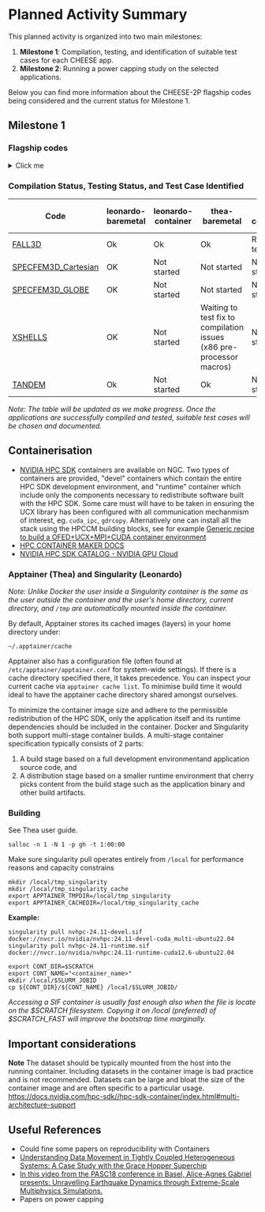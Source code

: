 # Planned Activity Summary

This planned activity is organized into two main milestones:

1. **Milestone 1**: Compilation, testing, and identification of suitable test cases for each CHEESE app.
2. **Milestone 2**: Running a power capping study on the selected applications.

Below you can find more information about the CHEESE-2P flagship codes being considered and the current status for Milestone 1.

## Milestone 1

### Flagship codes

<details>
  <summary>Click me</summary>

| Code                                                       | Domain                                  | Description                                                                                                                                                                                                                                                                                | Version | Dependencies                                                                                   |
|------------------------------------------------------------|-----------------------------------------|--------------------------------------------------------------------------------------------------------------------------------------------------------------------------------------------------------------------------------------------------------------------------------------------|---------|------------------------------------------------------------------------------------------------|
| [FALL3D](fall3d/README.md)                                 | Physical Volcanology                    | FALL3D simulates the transport and deposition of volcanic ash/tephra produced by explosive eruptions.                                                                                                                                                                                      | 9.0.1   | Fortran, (MPI), OpenACC (NVFortran), netCDF-Fortran with netCDF-4 support, (PnetCDF)                                                |
| [SPECFEM3D_Cartesian](https://github.com/SPECFEM/specfem3d)| Computational Seismology                | SPECFEM3D_Cartesian simulates acoustic (fluid), elastic (solid), coupled acoustic/elastic, poroelastic seismic wave propagation in any type of conforming mesh of hexahedra.                                                                                                                  | v4.1.1  | Fortran2003, CUDA, (MPI), CUBIT, SCOTCH                                                         |
| [SPECFEM3D_GLOBE](https://github.com/SPECFEM/specfem3d_globe) | Computational Seismology              | SPECFEM3D_GLOBE simulates global and regional (continental-scale) seismic wave propagation.                                                                                                                                                                                                | -       | Fortran, MPI                                                                                    |
| [XSHELLS](xshells/README.md)                               | Magneto-Hydrodynamics (Earth’s Interior)| XSHELLS simulates geophysical and astrophysical flows in rotating spherical shells, including magnetic field generation and evolution in magneto-hydrodynamic contexts.                                                                                                                     | -       | NVHPC, Vulkan FFT, MPI                                                                          |
| [TANDEM](https://tandem.readthedocs.io/en/latest/)         | Computational Seismology                | A scalable discontinuous Galerkin code on unstructured curvilinear grids for linear elasticity problems and sequences of earthquakes and aseismic slip                                                                                                                                      | -       | C++, Petsc                                                                                      |
| seissol                                                    | -                                       | -                                                                                                                                                                                                                                                                                          | -       | -                                                                                              |
| elmer-ice                                                  | -                                       | -                                                                                                                                                                                                                                                                                          | -       | -                                                                                              |
| exa-hype                                                   | -                                       | -                                                                                                                                                                                                                                                                                          | -       | -                                                                                              |


</details>

### Compilation Status, Testing Status, and Test Case Identified

| Code                                                                    | leonardo-baremetal                                                         | leonardo-container | thea-baremetal | thea-container | Test Case Identified |
|-------------------------------------------------------------------------|-----------------------------------------------------------------------------|--------------------|----------------|----------------|----------------------|
| [FALL3D](fall3d/README.md)                                             | Ok                                                                          | Ok       | Ok   | Ready to test build    | No       |
| [SPECFEM3D_Cartesian](https://github.com/SPECFEM/specfem3d)            | OK                          | Not started        | Not started    | Not started    | No         |
| [SPECFEM3D_GLOBE](https://github.com/SPECFEM/specfem3d_globe)          | OK                                                                 | Not started        | Not started    | Not started    | No         |
| [XSHELLS](xshells/README.md)                                           | OK | Not started        | Waiting to test fix to compilation issues (x86 pre-processor macros)    | Not started    | No         |
| [TANDEM](https://tandem.readthedocs.io/en/latest/)                     | Ok   | Not started        | Ok    | Not started    | No          |


_Note: The table will be updated as we make progress. Once the applications are successfully compiled and tested, suitable test cases will be chosen and documented._

</details>


## Containerisation 

- [NVIDIA HPC SDK](https://ngc.nvidia.com/catalog/containers/nvidia:nvhpc) containers are available on NGC. Two types of containers are provided, "devel" containers which contain the entire HPC SDK development environment, and "runtime" container which include only the components necessary to redistribute software built with the HPC SDK. Some care must will have to be taken in ensuring the UCX library has been configured with all communication mechanmism of interest, eg. `cuda_ipc`, `gdrcopy`. Alternatively one can install all the stack using the HPCCM building blocks, see for example [Generic recipe to build a OFED+UCX+MPI+CUDA container environment](https://github.com/NVIDIA/hpc-container-maker/blob/master/recipes/osu_benchmarks/common.py)
- [HPC CONTAINER MAKER DOCS](https://docs.nvidia.com/hpc-sdk//hpc-sdk-container/index.html)
- [NVIDIA HPC SDK CATALOG - NVIDIA GPU Cloud](https://catalog.ngc.nvidia.com/orgs/nvidia/containers/nvhpc/tags)


### Apptainer (Thea) and Singularity (Leonardo)

_Note: Unlike Docker the user inside a Singularity container is the same as the user outside the container and the user's home directory, current directory, and `/tmp` are automatically mounted inside the container._


By default, Apptainer stores its cached images (layers) in your home directory under:

```shell
~/.apptainer/cache
```

Apptainer also has a configuration file (often found at `/etc/apptainer/apptainer.conf` for system-wide settings). If there is a cache directory specified there, it takes precedence.
You can inspect your current cache via `apptainer cache list`. To minimise build time it would ideal to have the apptainer cache directory shared amongst ourselves.

To minimize the container image size and adhere to the permissible redistribution of the HPC SDK, only the application itself and its runtime dependencies should be included in the container. Docker and Singularity both support multi-stage container builds. A multi-stage container specification typically consists of 2 parts:

1. A build stage based on a full development environmentand application source code, and
2. A distribution stage based on a smaller runtime environment that cherry picks content from the build stage such as the application binary and other build artifacts.

### Building 

See Thea user guide.

```shell
salloc -n 1 -N 1 -p gh -t 1:00:00
```

Make sure singularity pull operates entirely from `/local`  for performance reasons and capacity constrains

```shell
mkdir /local/tmp_singularity
mkdir /local/tmp_singularity_cache
export APPTAINER_TMPDIR=/local/tmp_singularity
export APPTAINER_CACHEDIR=/local/tmp_singularity_cache
```

**Example:**

```shell
singularity pull nvhpc-24.11-devel.sif docker://nvcr.io/nvidia/nvhpc:24.11-devel-cuda_multi-ubuntu22.04
singularity pull nvhpc-24.11-runtime.sif docker://nvcr.io/nvidia/nvhpc:24.11-runtime-cuda12.6-ubuntu22.04
```

```shell
export CONT_DIR=$SCRATCH
export CONT_NAME="<container_name>"
mkdir /local/$SLURM_JOBID
cp ${CONT_DIR}/${CONT_NAME} /local/$SLURM_JOBID/
```

_Accessing a SIF container is usually fast enough also when the file is locate on the  $SCRATCH 
filesystem. Copying it on  /local  (preferred) of  $SCRATCH_FAST  will improve the bootstrap time
marginally._

## Important considerations 

**Note** The dataset should be typically mounted from the host into the running container. Including datasets in the container image is bad practice and is not recommended. Datasets can be large and bloat the size of the container image and are often specific to a particular usage.
https://docs.nvidia.com/hpc-sdk//hpc-sdk-container/index.html#multi-architecture-support


</details>

## Useful References

  - Could fine some papers on reproducibility with Containers
  - [Understanding Data Movement in Tightly Coupled Heterogeneous Systems: A Case Study with the Grace Hopper Superchip](https://arxiv.org/pdf/2408.11556v2)
  - [In this video from the PASC18 conference in Basel, Alice-Agnes Gabriel presents: Unravelling Earthquake Dynamics through Extreme-Scale Multiphysics Simulations.](https://www.youtube.com/watch?v=nJlzFwYtau0&t=10s)
  - Papers on power capping 
  
</details>